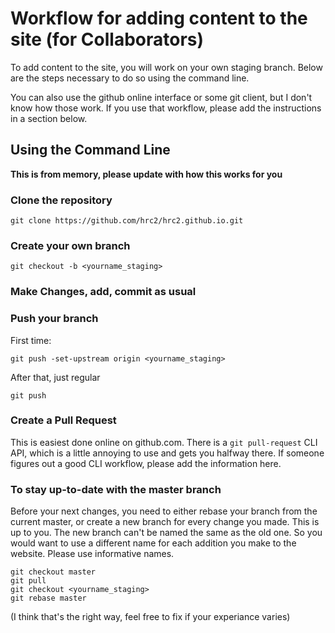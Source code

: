 # Workflow for adding content to the site (for Collaborators)

To add content to the site, you will work on your own staging branch. Below are the steps necessary to do so using the command line. 

You can also use the github online interface or some git client, but I don't know how those work. If you use that workflow, please add the instructions in a section below.

## Using the Command Line

**This is from memory, please update with how this works for you**

### Clone the repository

`git clone https://github.com/hrc2/hrc2.github.io.git`

### Create your own branch

`git checkout -b <yourname_staging>` 

### Make Changes, add, commit as usual

### Push your branch 

First time:

`git push -set-upstream origin <yourname_staging>`

After that, just regular

`git push`

### Create a Pull Request

This is easiest done online on github.com. There is a `git pull-request` CLI API, which is a little annoying to use and gets you halfway there. If someone figures out a good CLI workflow, please add the information here.

### To stay up-to-date with the master branch

Before your next changes, you need to either rebase your branch from the current master, or create a new branch for every change you made. This is up to you. The new branch can't be named the same as the old one. So you would want to use a different name for each addition you make to the website. Please use informative names. 

```
git checkout master
git pull
git checkout <yourname_staging>
git rebase master
```

(I think that's the right way, feel free to fix if your experiance varies)
